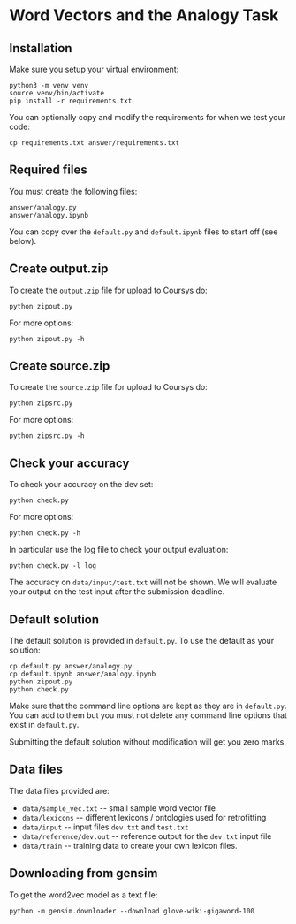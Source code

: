 
# Word Vectors and the Analogy Task

## Installation

Make sure you setup your virtual environment:

    python3 -m venv venv
    source venv/bin/activate
    pip install -r requirements.txt

You can optionally copy and modify the requirements for when we
test your code:

    cp requirements.txt answer/requirements.txt

## Required files

You must create the following files:

    answer/analogy.py
    answer/analogy.ipynb

You can copy over the `default.py` and `default.ipynb` files to start off (see below).

## Create output.zip

To create the `output.zip` file for upload to Coursys do:

    python zipout.py

For more options:

    python zipout.py -h

## Create source.zip

To create the `source.zip` file for upload to Coursys do:

    python zipsrc.py

For more options:

    python zipsrc.py -h

## Check your accuracy

To check your accuracy on the dev set:

    python check.py

For more options:

    python check.py -h

In particular use the log file to check your output evaluation:

    python check.py -l log

The accuracy on `data/input/test.txt` will not be shown.  We will
evaluate your output on the test input after the submission deadline.

## Default solution

The default solution is provided in `default.py`. To use the default
as your solution:

    cp default.py answer/analogy.py
    cp default.ipynb answer/analogy.ipynb
    python zipout.py
    python check.py

Make sure that the command line options are kept as they are in
`default.py`. You can add to them but you must not delete any
command line options that exist in `default.py`.

Submitting the default solution without modification will get you
zero marks.

## Data files

The data files provided are:

* `data/sample_vec.txt` -- small sample word vector file
* `data/lexicons` -- different lexicons / ontologies used for retrofitting
* `data/input` -- input files `dev.txt` and `test.txt`
* `data/reference/dev.out` -- reference output for the `dev.txt` input file
* `data/train` -- training data to create your own lexicon files.


## Downloading from gensim

To get the word2vec model as a text file:

    python -m gensim.downloader --download glove-wiki-gigaword-100
